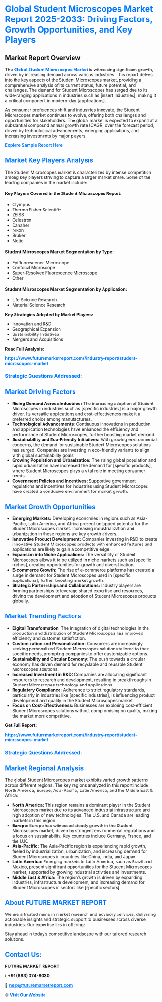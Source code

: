 <h1 style="color: #007BFF;">Global Student Microscopes Market Report 2025-2033: Driving Factors, Growth Opportunities, and Key Players</h1>

<section id="overview">
<h2>Market Report Overview</h2>
<p>The <a href="https://www.futuremarketreport.com//industry-report/student-microscopes-market" style="color: #007BFF; text-decoration: none;"><strong>Global Student Microscopes Market</strong></a> is witnessing significant growth, driven by increasing demand across various industries. This report delves into the key aspects of the Student Microscopes market, providing a comprehensive analysis of its current status, future potential, and challenges. The demand for Student Microscopes has surged due to its wide-ranging applications in industries such as [insert industries], making it a critical component in modern-day [applications].</p>
<p>As consumer preferences shift and industries innovate, the Student Microscopes market continues to evolve, offering both challenges and opportunities for stakeholders. The global market is expected to expand at a substantial compound annual growth rate (CAGR) over the forecast period, driven by technological advancements, emerging applications, and increasing investments by major players.</p>
</section>

<section id="overview">
<p><a href="https://www.futuremarketreport.com//request-sample/reportId=51751" style="color: #007BFF; text-decoration: none;"><strong>Explore Sample Report Here</strong></a></p>
</section>

<section id="key-players">
<h2 style="color: #007BFF;">Market Key Players Analysis</h2>
<p>The Student Microscopes market is characterized by intense competition among key players striving to capture a larger market share. Some of the leading companies in the market include:</p>
<h4>Key Players Covered in the Student Microscopes Report:</h4>
<ul><li>Olympus</li><li>Thermo Fisher Scientific</li><li>ZEISS</li><li>Celestron</li><li>Danaher</li><li>Nikon</li><li>Bruker</li><li>Motic</li></ul>
<h4>Student Microscopes Market Segmentation by Type:</h4>
<ul><li>Epifluorescence Microscope</li><li>Confocal Microscope</li><li>Super-Resolved Fluorescence Microscope</li><li>Other</li></ul>

<h4>Student Microscopes Market Segmentation by Application:</h4>
<ul><li>Life Science Research</li><li>Material Science Research</li></ul>
<p><strong>Key Strategies Adopted by Market Players:</strong></p>
<ul>
<li>Innovation and R&D</li>
<li>Geographical Expansion</li>
<li>Sustainability Initiatives</li>
<li>Mergers and Acquisitions</li>
</ul>
</section>

<section>
<p><strong>Read Full Analysis: </strong></p><a href="https://www.futuremarketreport.com//industry-report/student-microscopes-market" style="color: #007BFF; text-decoration: none;"><strong>https://www.futuremarketreport.com//industry-report/student-microscopes-market</strong></a>
<h3 style="color: #007BFF;">Strategic Questions Addressed:</h3>
</section>

<section id="driving-factors">
<h2 style="color: #007BFF;">Market Driving Factors</h2>
<ul>
<li><strong>Rising Demand Across Industries:</strong> The increasing adoption of Student Microscopes in industries such as [specific industries] is a major growth driver. Its versatile applications and cost-effectiveness make it a preferred choice among manufacturers.</li>
<li><strong>Technological Advancements:</strong> Continuous innovations in production and application technologies have enhanced the efficiency and performance of Student Microscopes, further boosting market demand.</li>
<li><strong>Sustainability and Eco-Friendly Initiatives:</strong> With growing environmental concerns, the demand for sustainable Student Microscopes solutions has surged. Companies are investing in eco-friendly variants to align with global sustainability goals.</li>
<li><strong>Growing Population and Urbanization:</strong> The rising global population and rapid urbanization have increased the demand for [specific products], where Student Microscopes plays a vital role in meeting consumer needs.</li>
<li><strong>Government Policies and Incentives:</strong> Supportive government regulations and incentives for industries using Student Microscopes have created a conducive environment for market growth.</li>
</ul>
</section>

<section id="growth-opportunities">
<h2 style="color: #007BFF;">Market Growth Opportunities</h2>
<ul>
<li><strong>Emerging Markets:</strong> Developing economies in regions such as Asia-Pacific, Latin America, and Africa present untapped potential for the Student Microscopes market. Increasing industrialization and urbanization in these regions are key growth drivers.</li>
<li><strong>Innovative Product Development:</strong> Companies investing in R&D to create innovative Student Microscopes products with enhanced features and applications are likely to gain a competitive edge.</li>
<li><strong>Expansion into Niche Applications:</strong> The versatility of Student Microscopes allows it to be utilized in niche markets such as [specific niches], creating opportunities for growth and diversification.</li>
<li><strong>E-commerce Growth:</strong> The rise of e-commerce platforms has created a surge in demand for Student Microscopes used in [specific applications], further boosting market growth.</li>
<li><strong>Strategic Partnerships and Collaborations:</strong> Industry players are forming partnerships to leverage shared expertise and resources, driving the development and adoption of Student Microscopes products globally.</li>
</ul>
</section>

<section id="trending-factors">
<h2 style="color: #007BFF;">Market Trending Factors</h2>
<ul>
<li><strong>Digital Transformation:</strong> The integration of digital technologies in the production and distribution of Student Microscopes has improved efficiency and customer satisfaction.</li>
<li><strong>Customization and Personalization:</strong> Consumers are increasingly seeking personalized Student Microscopes solutions tailored to their specific needs, prompting companies to offer customizable options.</li>
<li><strong>Sustainability and Circular Economy:</strong> The push towards a circular economy has driven demand for recyclable and reusable Student Microscopes solutions.</li>
<li><strong>Increased Investment in R&D:</strong> Companies are allocating significant resources to research and development, resulting in breakthroughs in Student Microscopes technology and applications.</li>
<li><strong>Regulatory Compliance:</strong> Adherence to strict regulatory standards, particularly in industries like [specific industries], is influencing product development and quality in the Student Microscopes market.</li>
<li><strong>Focus on Cost-Effectiveness:</strong> Businesses are exploring cost-efficient Student Microscopes solutions without compromising on quality, making the market more competitive.</li>
</ul>
</section>

<section>
<p><strong>Get Full Report: </strong></p><a href="https://www.futuremarketreport.com//industry-report/student-microscopes-market" style="color: #007BFF; text-decoration: none;"><strong>https://www.futuremarketreport.com//industry-report/student-microscopes-market</strong></a>
<h3 style="color: #007BFF;">Strategic Questions Addressed:</h3>
</section>


<section id="regional-analysis">
<h2 style="color: #007BFF;">Market Regional Analysis</h2>
<p>The global Student Microscopes market exhibits varied growth patterns across different regions. The key regions analyzed in this report include North America, Europe, Asia-Pacific, Latin America, and the Middle East & Africa:</p>
<ul>
<li><strong>North America:</strong> This region remains a dominant player in the Student Microscopes market due to its advanced industrial infrastructure and high adoption of new technologies. The U.S. and Canada are leading markets in this region.</li>
<li><strong>Europe:</strong> Europe has witnessed steady growth in the Student Microscopes market, driven by stringent environmental regulations and a focus on sustainability. Key countries include Germany, France, and the U.K.</li>
<li><strong>Asia-Pacific:</strong> The Asia-Pacific region is experiencing rapid growth, fueled by industrialization, urbanization, and increasing demand for Student Microscopes in countries like China, India, and Japan.</li>
<li><strong>Latin America:</strong> Emerging markets in Latin America, such as Brazil and Mexico, present significant opportunities for the Student Microscopes market, supported by growing industrial activities and investments.</li>
<li><strong>Middle East & Africa:</strong> The region’s growth is driven by expanding industries, infrastructure development, and increasing demand for Student Microscopes in sectors like [specific sectors].</li>
</ul>
</section>

<footer>
<h2 style="color: #007BFF;">About FUTURE MARKET REPORT</h2>
<p>We are a trusted name in market research and advisory services, delivering actionable insights and strategic support to businesses across diverse industries. Our expertise lies in offering:</p>

<p>Stay ahead in today’s competitive landscape with our tailored research solutions.</p>

<h2 style="color: #007BFF;">Contact Us:</h2>
<p><strong>FUTURE MARKET REPORT</strong></p>
<p>📞 <strong>+91 (883) 074-8030</strong></p>
<p>📧 <strong><a href="mailto:help@futuremarketreport.com" style="color: #007BFF;">help@futuremarketreport.com</a></strong></p>
<p>🌐 <strong><a href="https://www.futuremarketreport.com/" style="color: #007BFF;">Visit Our Website</a></strong></p>
</footer>